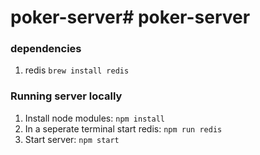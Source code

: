 # poker-server# poker-server

### dependencies
1. redis `brew install redis`

### Running server locally
1. Install node modules: `npm install`
2. In a seperate terminal start redis: `npm run redis`
3. Start server: `npm start`
